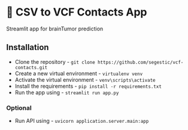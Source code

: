 # 📖 CSV to VCF Contacts App
Streamlit app for brainTumor prediction


## Installation

* Clone the repository - `git clone https://github.com/segestic/vcf-contacts.git`
* Create a new virtual environment - `virtualenv venv`
* Activate the virtual environment - `venv\scripts\activate` 
* Install the requirements - `pip install -r requirements.txt`
* Run the app using - `streamlit run app.py`
### Optional
* Run API using - `uvicorn application.server.main:app`
